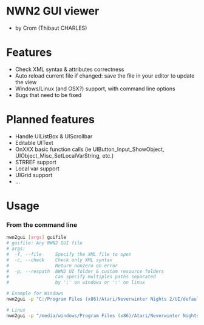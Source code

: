 
# NWN2 GUI viewer

- by Crom (Thibaut CHARLES)


# Features

- Check XML syntax & attributes correctness
- Auto reload current file if changed: save the file in your editor to update the view
- Windows/Linux (and OSX?) support, with command line options
- Bugs that need to be fixed

# Planned features

- Handle UIListBox & UIScrollbar
- Editable UIText
- OnXXX basic function calls (ie UIButton_Input_ShowObject, UIObject_Misc_SetLocalVarString, etc.)
- STRREF support
- Local var support
- UIGrid support
- ...

# Usage

### From the command line

```bash
nwn2gui [args] guifile
# guifile: Any NWN2 GUI file
# args:
#  -f, --file     Specify the XML file to open
#  -c, --check    Check only XML syntax
#                 Return nonzero on error
#  -p, --respath  NWN2 UI folder & custom resource folders
#                 Can specify multiples paths separated
#                 by ';' on windows or ':' on linux
```


```bash
# Example for Windows
nwn2gui -p "C:/Program Files (x86)/Atari/Neverwinter Nights 2/UI/default;." mainmenu.xml

# Linux
nwn2gui -p "/media/windows/Program Files (x86)/Atari/Neverwinter Nights 2/UI/default:." mainmenu.xml
```